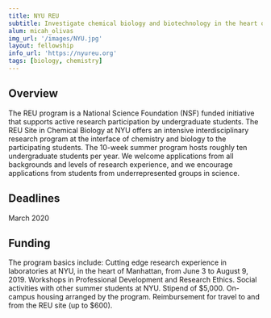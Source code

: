 ```yaml
---
title: NYU REU
subtitle: Investigate chemical biology and biotechnology in the heart of New York City
alum: micah_olivas
img_url: '/images/NYU.jpg'
layout: fellowship
info_url: 'https://nyureu.org'
tags: [biology, chemistry]
---
```

## Overview
The REU program is a National Science Foundation (NSF) funded initiative that supports active research participation by undergraduate students. The REU Site in Chemical Biology at NYU offers an intensive interdisciplinary research program at the interface of chemistry and biology to the participating students. The 10-week summer program hosts roughly ten undergraduate students per year. We welcome applications from all backgrounds and levels of research experience, and we encourage applications from students from underrepresented groups in science.

## Deadlines
March 2020

## Funding
The program basics include: Cutting edge research experience in laboratories at NYU, in the heart of Manhattan, from June 3 to August 9, 2019. Workshops in Professional Development and Research Ethics. Social activities with other summer students at NYU. Stipend of $5,000. On-campus housing arranged by the program. Reimbursement for travel to and from the REU site (up to $600).
